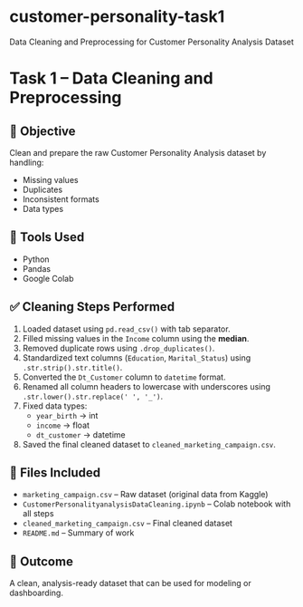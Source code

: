 # customer-personality-task1
Data Cleaning and Preprocessing for Customer Personality Analysis Dataset
# Task 1 – Data Cleaning and Preprocessing

## 🎯 Objective
Clean and prepare the raw Customer Personality Analysis dataset by handling:
- Missing values
- Duplicates
- Inconsistent formats
- Data types

## 🧰 Tools Used
- Python
- Pandas
- Google Colab

## ✅ Cleaning Steps Performed
1. Loaded dataset using `pd.read_csv()` with tab separator.
2. Filled missing values in the `Income` column using the **median**.
3. Removed duplicate rows using `.drop_duplicates()`.
4. Standardized text columns (`Education`, `Marital_Status`) using `.str.strip().str.title()`.
5. Converted the `Dt_Customer` column to `datetime` format.
6. Renamed all column headers to lowercase with underscores using `.str.lower().str.replace(' ', '_')`.
7. Fixed data types:
   - `year_birth` → int
   - `income` → float
   - `dt_customer` → datetime
8. Saved the final cleaned dataset to `cleaned_marketing_campaign.csv`.

## 📁 Files Included
- `marketing_campaign.csv` – Raw dataset (original data from Kaggle)
- `CustomerPersonalityanalysisDataCleaning.ipynb` – Colab notebook with all steps
- `cleaned_marketing_campaign.csv` – Final cleaned dataset
- `README.md` – Summary of work

## 🚀 Outcome
A clean, analysis-ready dataset that can be used for modeling or dashboarding.
